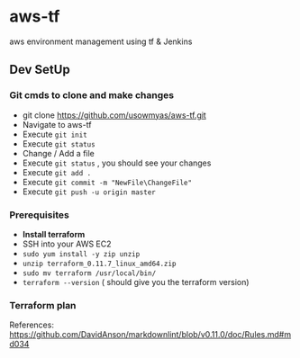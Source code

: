 # aws-tf
aws environment management using tf &amp; Jenkins

## Dev SetUp

### Git cmds to clone and make changes

* git clone https://github.com/usowmyas/aws-tf.git
* Navigate to aws-tf
* Execute `git init`
* Execute `git status`
* Change / Add a file 
* Execute `git status` , you should see your changes
* Execute `git add .`
* Execute `git commit -m "NewFile\ChangeFile"`
* Execute `git push -u origin master`

### Prerequisites

* **Install terraform**
 * SSH into your AWS EC2
 * `sudo yum install -y zip unzip` 
 * `unzip terraform_0.11.7_linux_amd64.zip`
 * `sudo mv terraform /usr/local/bin/`
 * `terraform --version` ( should give you the terraform version)


### Terraform plan 

References:
https://github.com/DavidAnson/markdownlint/blob/v0.11.0/doc/Rules.md#md034
